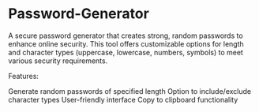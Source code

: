 # Password-Generator
A secure password generator that creates strong, random passwords to enhance online security. This tool offers customizable options for length and character types (uppercase, lowercase, numbers, symbols) to meet various security requirements.

Features:

Generate random passwords of specified length
Option to include/exclude character types
User-friendly interface
Copy to clipboard functionality
